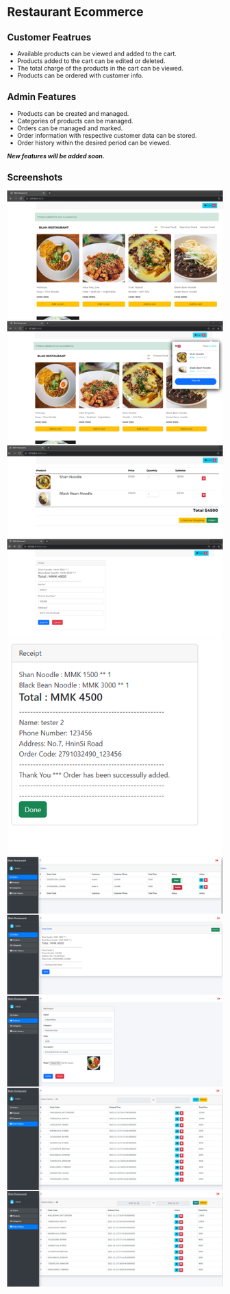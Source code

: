 # Restaurant Ecommerce

## Customer Featrues
- Available products can be viewed and added to the cart.
- Products added to the cart can be edited or deleted.
- The total charge of the products in the cart can be viewed.
- Products can be ordered with customer info.

## Admin Features
- Products can be created and managed.
- Categories of products can be managed.
- Orders can be managed and marked.
- Order information with respective customer data can be stored.
- Order history within the desired period can be viewed.

***New features will be added soon.*** 

## Screenshots
![image](https://github.com/hninnuhtet/restaurant-ecom/blob/main/screenshots/1.PNG)
![image](https://github.com/hninnuhtet/restaurant-ecom/blob/main/screenshots/2.PNG)
![image](https://github.com/hninnuhtet/restaurant-ecom/blob/main/screenshots/3.PNG)
![image](https://github.com/hninnuhtet/restaurant-ecom/blob/main/screenshots/4.PNG)
![image](https://github.com/hninnuhtet/restaurant-ecom/blob/main/screenshots/5.PNG)
![image](https://github.com/hninnuhtet/restaurant-ecom/blob/main/screenshots/6.PNG)
![image](https://github.com/hninnuhtet/restaurant-ecom/blob/main/screenshots/7.PNG)
![image](https://github.com/hninnuhtet/restaurant-ecom/blob/main/screenshots/8.PNG)
![image](https://github.com/hninnuhtet/restaurant-ecom/blob/main/screenshots/9.PNG)
![image](https://github.com/hninnuhtet/restaurant-ecom/blob/main/screenshots/10.PNG)





